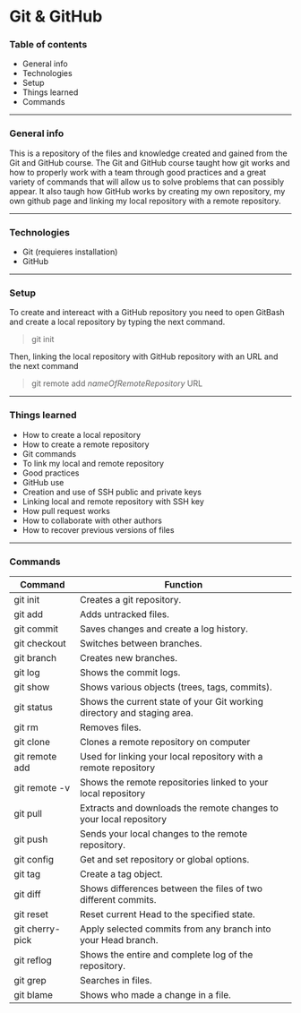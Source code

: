 # Git & GitHub
### Table of contents
- General info
- Technologies
- Setup
- Things learned
- Commands

------------

### General info
This is a repository of the files and knowledge created and gained from the Git and GitHub course.  The Git and GitHub course taught how git works and how to properly work with a team through good practices and a great variety of commands that will allow us to solve problems that can possibly appear. It also taugh how GitHub works by creating my own repository, my own github page and linking my local repository with a remote repository.

------------

### Technologies
- Git (requieres installation)
- GitHub

------------

### Setup

To create and intereact with a GitHub repository you need to open GitBash and create a local repository by typing the next command.
> git init

Then, linking the local repository with GitHub repository with an URL and the next command
>  git remote add *nameOfRemoteRepository* URL

------------
### Things learned
- How to create a local repository
- How to create a remote repository
- Git commands
- To link my local and remote repository
- Good practices 
- GitHub use
- Creation and use of SSH public and private keys
- Linking local and remote repository with SSH key
- How pull request works
- How to collaborate with other authors
- How to recover previous versions of files

------------
### Commands 


|  Command | Function  |
| ------------ | ------------ |
|  git init | Creates a git repository. |
|  git add | Adds untracked files. |
|  git commit | Saves changes and create a log history. |
|  git checkout | Switches between branches. |
|  git branch | Creates new branches. |
|  git log | Shows the commit logs. |
|  git show | Shows various objects (trees, tags, commits). |
|  git status | Shows the current state of your Git working directory and staging area. |
|  git rm | Removes files. |
|  git clone | Clones a remote repository on computer |
|  git remote add | Used for linking your local repository with a remote repository |
|  git remote -v | Shows the remote repositories linked to your local repository|
|  git pull | Extracts and downloads the remote changes to your local repository |
|   git push  | Sends your local changes to the remote repository. |
|  git config | Get and set repository or global options. |
|  git tag |  Create a tag object. |
|  git diff | Shows differences between the files of two different commits. |
|  git reset |  Reset current Head to the specified state. |
|  git cherry-pick | Apply selected commits from any branch into your Head branch. |
|  git reflog | Shows the entire and complete log of the repository. |
|  git grep | Searches in files. |
|  git blame | Shows who made a change in a file. |



